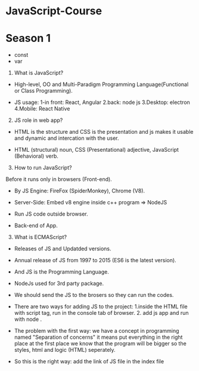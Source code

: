 # JavaScript-Course

# Season 1 
- const
- var

1. What is JavaScript?

- High-level, OO and Multi-Paradigm Programming Language(Functional or Class Programming).

- JS usage: 1-in front: React, Angular 2.back: node js 3.Desktop: electron 4.Mobile: React Native

2. JS role in web app?

- HTML is the structure and CSS is the presentation and js makes it usable and dynamic and intercation with the user.

- HTML (structural) noun, CSS (Presentational) adjective, JavaScript (Behavioral) verb.

3. How to run JavaScript?

Before it runs only in browsers (Front-end).

- By JS Engine: FireFox (SpiderMonkey), Chrome (V8).

- Server-Side: Embed v8 engine inside c++ program => NodeJS

- Run JS code outside browser.

- Back-end of App.

3. What is ECMAScript?

- Releases of JS and Updatded versions.

- Annual release of JS from 1997 to 2015 (ES6 is the latest version).

- And JS is the Programming Language.

- NodeJs used for 3rd party package.

- We should send the JS to the brosers so they can run the codes.
 
- There are two ways for adding JS to the project: 1.inside the HTML file with script tag, run in the console tab of browser.  2. add js app and   run with node .

- The problem with the first way: we have a concept in programming named "Separation of concerns" it means put everything in the right place at the first place we know that the program will be bigger so the styles, html and logic (HTML) seperately. 

- So this is the right way: add the link of JS file in the index file <script src="./app.js">

- We stores temporarily the data in variables. label of box will be the name and what we put inside box is value.

- The names should be meaningful, and use them in everywhere of our program. we described them with these three key words: var, Const, Let.

- Don't use var! it is outdated.

- The names of var is camelCase and react PascalCase.

- Data types: 1.Primitive types (value type includes: Boolean, Null, Undefined, Number, String, Symbol) 2.Object type (reference type includes: Array, Object, Function, Date, Regex).

- JS is Dynamic type and don't have to manually define them and determind automatically.

- Const vs Let: Const values can't be changed. and use const as much as possible. with let we can have undefined vars but in const we can't.

- The most of types that we have in js are object means object type.

-  Object means the related data that gathered together and we can't store them in class.

- The objects are a collection of key: values. 

- NOTE: we can change the values that declared with const in object type cause we didn't change the reference it self but we changed the property of object or index of array. ( but give error if you write a new object with the same name user and want to decalre it)

- Dynamic objects with bracket notation.

- List data: Arrays, the order of values have matter. the adderess of each one called indx. array type: object.

- Array size isn't fixed and they're dynamic to add index.










